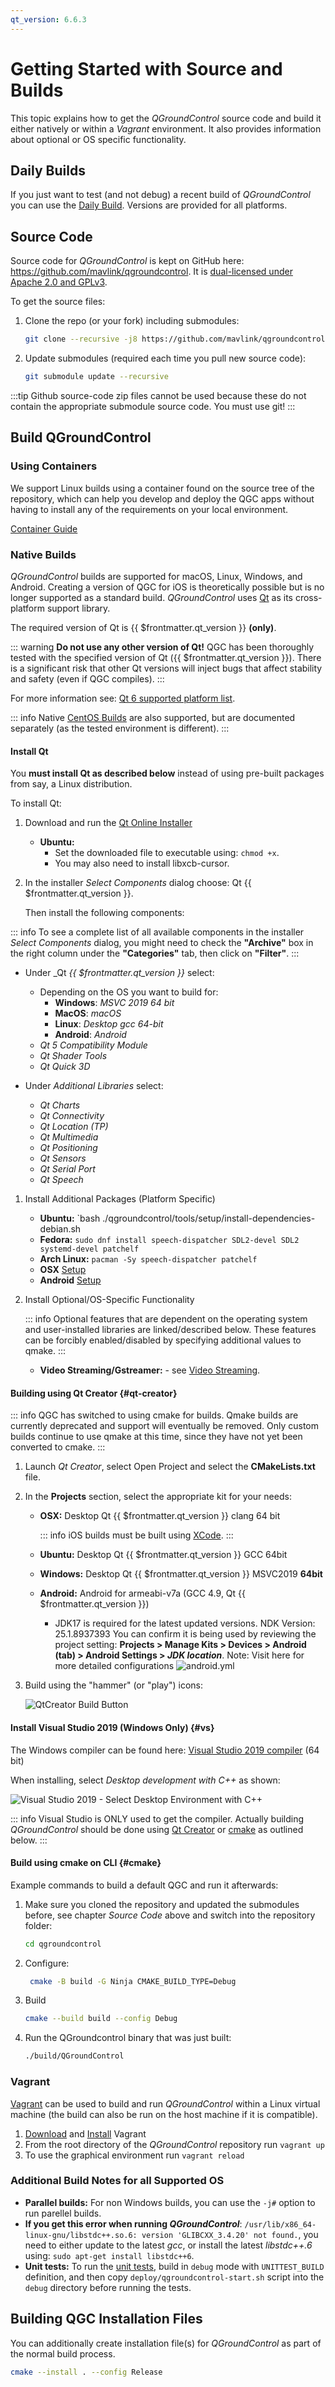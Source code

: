 ```yaml
---
qt_version: 6.6.3
---
```


# Getting Started with Source and Builds

This topic explains how to get the _QGroundControl_ source code and build it either natively or within a _Vagrant_ environment.
It also provides information about optional or OS specific functionality.

## Daily Builds

If you just want to test (and not debug) a recent build of _QGroundControl_ you can use the [Daily Build](../../qgc-user-guide/releases/daily_builds.md).
Versions are provided for all platforms.

## Source Code

Source code for _QGroundControl_ is kept on GitHub here: https://github.com/mavlink/qgroundcontrol.
It is [dual-licensed under Apache 2.0 and GPLv3](https://github.com/mavlink/qgroundcontrol/blob/master/COPYING.md).

To get the source files:

1. Clone the repo (or your fork) including submodules:

   ```sh
   git clone --recursive -j8 https://github.com/mavlink/qgroundcontrol.git
   ```

2. Update submodules (required each time you pull new source code):

   ```sh
   git submodule update --recursive
   ```

:::tip
Github source-code zip files cannot be used because these do not contain the appropriate submodule source code.
You must use git!
:::

## Build QGroundControl

### Using Containers

We support Linux builds using a container found on the source tree of the repository, which can help you develop and deploy the QGC apps without having to install any of the requirements on your local environment.

[Container Guide](../getting_started/container.md)

### Native Builds

_QGroundControl_ builds are supported for macOS, Linux, Windows, and Android. Creating a version of QGC for iOS is theoretically possible but is no longer supported as a standard build.
_QGroundControl_ uses [Qt](http://www.qt.io) as its cross-platform support library. 

The required version of Qt is {{ $frontmatter.qt_version }} **(only)**. 

  ::: warning
  **Do not use any other version of Qt!**
  QGC has been thoroughly tested with the specified version of Qt ({{ $frontmatter.qt_version }}).
  There is a significant risk that other Qt versions will inject bugs that affect stability and safety (even if QGC compiles).
  :::

For more information see: [Qt 6 supported platform list](https://doc.qt.io/qt-6/supported-platforms.html).

::: info
Native [CentOS Builds](../getting_started/cent_os.md) are also supported, but are documented separately (as the tested environment is different).
:::

#### Install Qt

You **must install Qt as described below** instead of using pre-built packages from say, a Linux distribution.

To install Qt:

1. Download and run the [Qt Online Installer](http://www.qt.io/download-open-source)
   - **Ubuntu:**
     - Set the downloaded file to executable using: `chmod +x`.
     - You may also need to install libxcb-cursor.

1. In the installer _Select Components_ dialog choose: Qt {{ $frontmatter.qt_version }}.

   Then install the following components:

::: info
To see a complete list of all available components in the installer _Select Components_ dialog, you might need to check the **"Archive"** box in the right column under the **"Categories"** tab, then click on **"Filter"**.
:::

   - Under _Qt _{{ $frontmatter.qt_version }}_ select:
       - Depending on the OS you want to build for:
			- **Windows**: _MSVC 2019 64 bit_
			- **MacOS**: _macOS_
			- **Linux**: _Desktop gcc 64-bit_
			- **Android**: _Android_
		- _Qt 5 Compatibility Module_
		- _Qt Shader Tools_
		- _Qt Quick 3D_

   - Under _Additional Libraries_ select:
     - _Qt Charts_
     - _Qt Connectivity_
     - _Qt Location (TP)_
     - _Qt Multimedia_
     - _Qt Positioning_
     - _Qt Sensors_
     - _Qt Serial Port_
     - _Qt Speech_

1. Install Additional Packages (Platform Specific)

   - **Ubuntu:** `bash ./qgroundcontrol/tools/setup/install-dependencies-debian.sh
   - **Fedora:** `sudo dnf install speech-dispatcher SDL2-devel SDL2 systemd-devel patchelf`
   - **Arch Linux:** `pacman -Sy speech-dispatcher patchelf`
   - **OSX** [Setup](https://doc.qt.io/qt-6/macos.html)
   - **Android** [Setup](https://doc.qt.io/qt-6/android-getting-started.html)

1. Install Optional/OS-Specific Functionality

   ::: info
   Optional features that are dependent on the operating system and user-installed libraries are linked/described below.
   These features can be forcibly enabled/disabled by specifying additional values to qmake.
   :::

   - **Video Streaming/Gstreamer:** - see [Video Streaming](https://github.com/mavlink/qgroundcontrol/blob/master/src/VideoReceiver/README.md).

#### Building using Qt Creator {#qt-creator}

 ::: info
 QGC has switched to using cmake for builds. Qmake builds are currently deprecated and support will eventually be removed.
 Only custom builds continue to use qmake at this time, since they have not yet been converted to cmake.
 :::

1. Launch _Qt Creator_, select Open Project and select the **CMakeLists.txt** file.
1. In the **Projects** section, select the appropriate kit for your needs:

   - **OSX:** Desktop Qt {{ $frontmatter.qt_version }} clang 64 bit

     ::: info
     iOS builds must be built using [XCode](http://doc.qt.io/qt-5/ios-support.html).
     :::

   - **Ubuntu:** Desktop Qt {{ $frontmatter.qt_version }} GCC 64bit
   - **Windows:** Desktop Qt {{ $frontmatter.qt_version }} MSVC2019 **64bit**
   - **Android:** Android for armeabi-v7a (GCC 4.9, Qt {{ $frontmatter.qt_version }})
     - JDK17 is required for the latest updated versions. NDK Version: 25.1.8937393
       You can confirm it is being used by reviewing the project setting: **Projects > Manage Kits > Devices > Android (tab) > Android Settings > _JDK location_**.
	Note: Visit here for more detailed configurations ![android.yml](.github/workflows/android.yml)

1. Build using the "hammer" (or "play") icons:

   ![QtCreator Build Button](../../../assets/dev_getting_started/qt_creator_build_qgc.png)

#### Install Visual Studio 2019 (Windows Only) {#vs}

The Windows compiler can be found here: [Visual Studio 2019 compiler](https://visualstudio.microsoft.com/vs/older-downloads/) (64 bit)

When installing, select _Desktop development with C++_ as shown:

![Visual Studio 2019 - Select Desktop Environment with C++](../../../assets/dev_getting_started/visual_studio_select_features.png)

::: info
Visual Studio is ONLY used to get the compiler. Actually building _QGroundControl_ should be done using [Qt Creator](#qt-creator) or [cmake](#cmake) as outlined below.
:::

#### Build using cmake on CLI {#cmake}

Example commands to build a default QGC and run it afterwards:

1. Make sure you cloned the repository and updated the submodules before, see chapter _Source Code_ above and switch into the repository folder:

   ```sh
   cd qgroundcontrol
   ```

1. Configure:

   ```sh
	cmake -B build -G Ninja CMAKE_BUILD_TYPE=Debug
   ```

1. Build

   ```sh
   cmake --build build --config Debug
   ```

1. Run the QGroundcontrol binary that was just built:

   ```sh
   ./build/QGroundControl
   ```

### Vagrant

[Vagrant](https://www.vagrantup.com/) can be used to build and run _QGroundControl_ within a Linux virtual machine (the build can also be run on the host machine if it is compatible).

1. [Download](https://www.vagrantup.com/downloads.html) and [Install](https://www.vagrantup.com/docs/getting-started/) Vagrant
1. From the root directory of the _QGroundControl_ repository run `vagrant up`
1. To use the graphical environment run `vagrant reload`

### Additional Build Notes for all Supported OS

- **Parallel builds:** For non Windows builds, you can use the `-j#` option to run parellel builds.
- **If you get this error when running _QGroundControl_**: `/usr/lib/x86_64-linux-gnu/libstdc++.so.6: version 'GLIBCXX_3.4.20' not found.`, you need to either update to the latest _gcc_, or install the latest _libstdc++.6_ using: `sudo apt-get install libstdc++6`.
- **Unit tests:** To run the [unit tests](../contribute/unit_tests.md), build in `debug` mode with `UNITTEST_BUILD` definition, and then copy `deploy/qgroundcontrol-start.sh` script into the `debug` directory before running the tests.

## Building QGC Installation Files

You can additionally create installation file(s) for _QGroundControl_ as part of the normal build process.

```sh
cmake --install . --config Release
```
